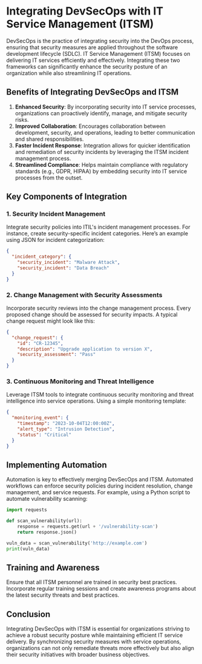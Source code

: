 # Integrating DevSecOps with IT Service Management (ITSM)

DevSecOps is the practice of integrating security into the DevOps process, ensuring that security measures are applied throughout the software development lifecycle (SDLC). IT Service Management (ITSM) focuses on delivering IT services efficiently and effectively. Integrating these two frameworks can significantly enhance the security posture of an organization while also streamlining IT operations.

## Benefits of Integrating DevSecOps and ITSM

1. **Enhanced Security**: By incorporating security into IT service processes, organizations can proactively identify, manage, and mitigate security risks.
2. **Improved Collaboration**: Encourages collaboration between development, security, and operations, leading to better communication and shared responsibilities.
3. **Faster Incident Response**: Integration allows for quicker identification and remediation of security incidents by leveraging the ITSM incident management process.
4. **Streamlined Compliance**: Helps maintain compliance with regulatory standards (e.g., GDPR, HIPAA) by embedding security into IT service processes from the outset.

## Key Components of Integration

### 1. Security Incident Management

Integrate security policies into ITIL's incident management processes. For instance, create security-specific incident categories. Here’s an example using JSON for incident categorization:
```json
{
  "incident_category": {
    "security_incident": "Malware Attack",
    "security_incident": "Data Breach"
  }
}
```

### 2. Change Management with Security Assessments

Incorporate security reviews into the change management process. Every proposed change should be assessed for security impacts. A typical change request might look like this:
```json
{
  "change_request": {
    "id": "CR-12345",
    "description": "Upgrade application to version X",
    "security_assessment": "Pass"
  }
}
```

### 3. Continuous Monitoring and Threat Intelligence

Leverage ITSM tools to integrate continuous security monitoring and threat intelligence into service operations. Using a simple monitoring template:
```json
{
  "monitoring_event": {
    "timestamp": "2023-10-04T12:00:00Z",
    "alert_type": "Intrusion Detection",
    "status": "Critical"
  }
}
```

## Implementing Automation

Automation is key to effectively merging DevSecOps and ITSM. Automated workflows can enforce security policies during incident resolution, change management, and service requests. For example, using a Python script to automate vulnerability scanning:
```python
import requests

def scan_vulnerability(url):
    response = requests.get(url + '/vulnerability-scan')
    return response.json()

vuln_data = scan_vulnerability('http://example.com')
print(vuln_data)
```

## Training and Awareness

Ensure that all ITSM personnel are trained in security best practices. Incorporate regular training sessions and create awareness programs about the latest security threats and best practices.

## Conclusion

Integrating DevSecOps with ITSM is essential for organizations striving to achieve a robust security posture while maintaining efficient IT service delivery. By synchronizing security measures with service operations, organizations can not only remediate threats more effectively but also align their security initiatives with broader business objectives.
